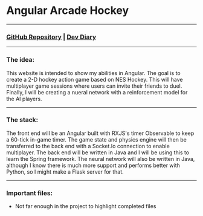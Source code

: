 # Angular Arcade Hockey

---

### [GitHub Repository](https://github.com/KevinCox0427/Angular-Arcade-Hockey) | [Dev Diary](https://github.com/KevinCox0427/Angular-Arcade-Hockey/wiki/Game-Dev-Diary-until-I-get-hired)

---

### The idea:

This website is intended to show my abilities in Angular.
The goal is to create a 2-D hockey action game based on NES Hockey.
This will have multiplayer game sessions where users can invite their friends to duel.
Finally, I will be creating a nueral network with a reinforcement model for the AI players.

___

### The stack:

The front end will be an Angular built with RXJS's timer Observable to keep a 60-tick in-game timer.
The game state and physics engine will then be transferred to the back end with a Socket.Io connection to enable multiplayer.
The back end will be written in Java and I will be using this to learn the Spring framework.
The neural network will also be written in Java, although I know there is much more support and performs better with Python, so I might make a Flask server for that.

___


### Important files:

* Not far enough in the project to highlight completed files